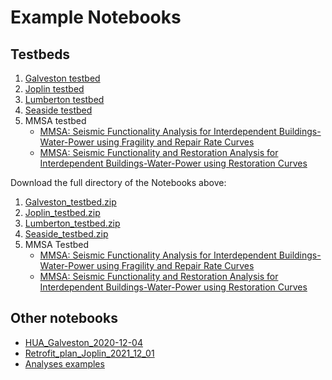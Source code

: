 # Example Notebooks

## Testbeds

1. [Galveston testbed](notebooks/Galveston_testbed/Galveston_testbed.ipynb)
2. [Joplin testbed](notebooks/Joplin_testbed/Joplin_testbed.ipynb)
3. [Lumberton testbed](notebooks/Lumberton_testbed/Lumberton_testbed.ipynb)
4. [Seaside testbed](notebooks/Seaside_testbed/Seaside_testbed.ipynb)
5. MMSA testbed
   - [MMSA: Seismic Functionality Analysis for Interdependent Buildings-Water-Power using Fragility and Repair Rate Curves](notebooks/MMSA_testbed/MMSA_Seismic_Functionality_Analysis_for_Interdependent_Buildings-Water-Power_using_Fragility_and_Repair_Rate_Curves.ipynb)
   - [MMSA: Seismic Functionality and Restoration Analysis for Interdependent Buildings-Water-Power using Restoration Curves](notebooks/MMSA_testbed/MMSA_Seismic_Functionality_and_Restoration_Analysis_for_Interdependent_Buildings-Water-Power_using_Restoration_Curves.ipynb)

Download the full directory of the Notebooks above:

1. [Galveston_testbed.zip](https://github.com/IN-CORE/incore-docs/blob/main/notebooks/Galveston_testbed.zip)
2. [Joplin_testbed.zip](https://github.com/IN-CORE/incore-docs/blob/main/notebooks/Joplin_testbed.zip)
3. [Lumberton_testbed.zip](https://github.com/IN-CORE/incore-docs/blob/main/notebooks/Lumberton_testbed.zip)
4. [Seaside_testbed.zip](https://github.com/IN-CORE/incore-docs/blob/main/notebooks/Seaside_testbed.zip)
5. MMSA Testbed
   - [MMSA: Seismic Functionality Analysis for Interdependent Buildings-Water-Power using Fragility and Repair Rate Curves](https://github.com/IN-CORE/incore-docs/blob/main/notebooks/MMSA_testbed_1.zip)
   - [MMSA: Seismic Functionality and Restoration Analysis for Interdependent Buildings-Water-Power using Restoration Curves](https://github.com/IN-CORE/incore-docs/blob/main/notebooks/MMSA_testbed_2.zip)

## Other notebooks

- [HUA_Galveston_2020-12-04](notebooks/HUA_Galveston_2020-12-04.ipynb)
- [Retrofit_plan_Joplin_2021_12_01](notebooks/retrofit_plan_Joplin_2021_12_01/retrofit_plan_Joplin_2021_12_01.ipynb)
- [Analyses examples](notebooks_other.md)
